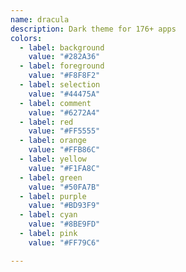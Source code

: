 ```yaml
---
name: dracula
description: Dark theme for 176+ apps
colors:
  - label: background
    value: "#282A36"
  - label: foreground
    value: "#F8F8F2"
  - label: selection
    value: "#44475A"
  - label: comment
    value: "#6272A4"
  - label: red
    value: "#FF5555"
  - label: orange
    value: "#FFB86C"
  - label: yellow
    value: "#F1FA8C"
  - label: green
    value: "#50FA7B"
  - label: purple
    value: "#BD93F9"
  - label: cyan
    value: "#8BE9FD"
  - label: pink
    value: "#FF79C6"

---
```

